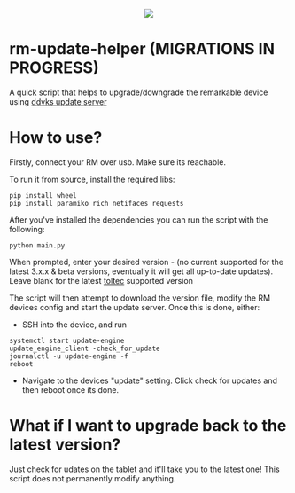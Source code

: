 <p align="center">
<img src="demo.gif">
  
# rm-update-helper (MIGRATIONS IN PROGRESS) 
A quick script that helps to upgrade/downgrade the remarkable device using [ddvks update server](https://github.com/ddvk/remarkable-update)

# How to use?

Firstly, connect your RM over usb. Make sure its reachable.

To run it from source, install the required libs:
```shell
pip install wheel
pip install paramiko rich netifaces requests
```

After you've installed the dependencies you can run the script with the following:

```shell
python main.py
```

When prompted, enter your desired version - (no current supported for the latest 3.x.x & beta versions, eventually it will get all up-to-date updates). Leave blank for the latest [toltec](https://toltec-dev.org/) supported version

The script will then attempt to download the version file, modify the RM devices config and start the update server. Once this is done, either:

- SSH into the device, and run
```
systemctl start update-engine
update_engine_client -check_for_update
journalctl -u update-engine -f
reboot
```
- Navigate to the devices "update" setting. Click check for updates and then reboot once its done.

# What if I want to upgrade back to the latest version?

Just check for udates on the tablet and it'll take you to the latest one! This script does not permanently modify anything. 

